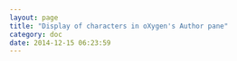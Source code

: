 ```yaml
---
layout: page
title: "Display of characters in oXygen's Author pane"
category: doc
date: 2014-12-15 06:23:59
---
```



